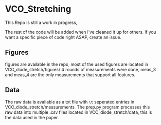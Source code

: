 # VCO_Stretching

This Repo is still a work in progress,

The rest of the code will be added when I've cleaned it up for others. If you want a specific piece of code right ASAP, create an issue.

## Figures

figures are available in the repo, most of the used figures are located in VCO_diode_stretch/figures/
4 rounds of measurements were done, meas_3 and meas_4 are the only measurements that support all features.

## Data

The raw data is available as a txt file with `\t` seperated entries in VCO_diode_stretch/measurements.
The prep.py program processes this raw data into multiple .csv files located in VCO_diode_stretch/data, this is the data used in the paper.
